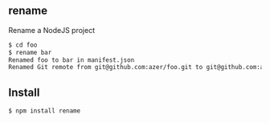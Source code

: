 ## rename

Rename a NodeJS project

```bash
$ cd foo
$ rename bar
Renamed foo to bar in manifest.json
Renamed Git remote from git@github.com:azer/foo.git to git@github.com:azer/bar.git
```

## Install

```bash
$ npm install rename
```
